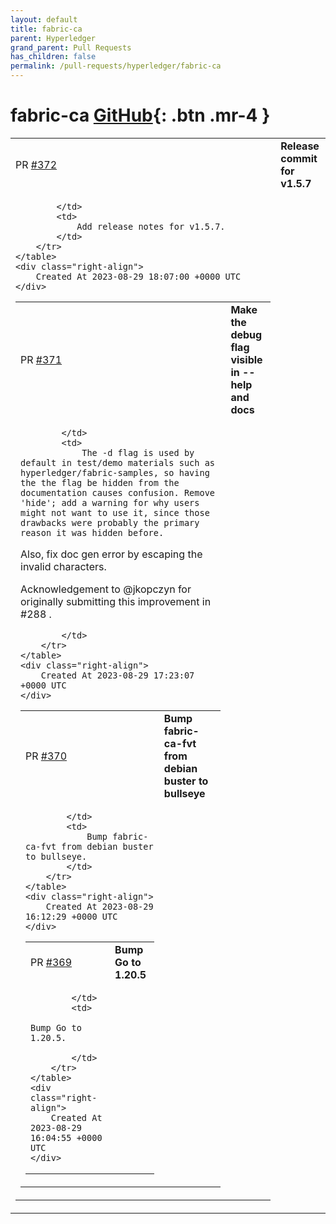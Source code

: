 ```yaml
---
layout: default
title: fabric-ca
parent: Hyperledger
grand_parent: Pull Requests
has_children: false
permalink: /pull-requests/hyperledger/fabric-ca
---
```


# fabric-ca <span class="fs-3 right-align">[GitHub](https://github.com/hyperledger/fabric-ca){: .btn .mr-4 }</span>


<div>
    <table>
        <tr>
            <td>
                PR <a href="https://github.com/hyperledger/fabric-ca/pull/372" class=".btn">#372</a>
            </td>
            <td>
                <b>
                    Release commit for v1.5.7
                </b>
            </td>
        </tr>
        <tr>
            <td>
                
            </td>
            <td>
                Add release notes for v1.5.7.
            </td>
        </tr>
    </table>
    <div class="right-align">
        Created At 2023-08-29 18:07:00 +0000 UTC
    </div>
</div>

<div>
    <table>
        <tr>
            <td>
                PR <a href="https://github.com/hyperledger/fabric-ca/pull/371" class=".btn">#371</a>
            </td>
            <td>
                <b>
                    Make the debug flag visible in --help and docs
                </b>
            </td>
        </tr>
        <tr>
            <td>
                
            </td>
            <td>
                The -d flag is used by default in test/demo materials such as hyperledger/fabric-samples, so having the the flag be hidden from the documentation causes confusion. Remove 'hide'; add a warning for why users might not want to use it, since those drawbacks were probably the primary reason it was hidden before.

Also, fix doc gen error by escaping the invalid characters.

Acknowledgement to @jkopczyn for originally submitting this improvement in #288 .


            </td>
        </tr>
    </table>
    <div class="right-align">
        Created At 2023-08-29 17:23:07 +0000 UTC
    </div>
</div>

<div>
    <table>
        <tr>
            <td>
                PR <a href="https://github.com/hyperledger/fabric-ca/pull/370" class=".btn">#370</a>
            </td>
            <td>
                <b>
                    Bump fabric-ca-fvt from debian buster to bullseye
                </b>
            </td>
        </tr>
        <tr>
            <td>
                
            </td>
            <td>
                Bump fabric-ca-fvt from debian buster to bullseye.
            </td>
        </tr>
    </table>
    <div class="right-align">
        Created At 2023-08-29 16:12:29 +0000 UTC
    </div>
</div>

<div>
    <table>
        <tr>
            <td>
                PR <a href="https://github.com/hyperledger/fabric-ca/pull/369" class=".btn">#369</a>
            </td>
            <td>
                <b>
                    Bump Go to 1.20.5
                </b>
            </td>
        </tr>
        <tr>
            <td>
                
            </td>
            <td>
                Bump Go to 1.20.5.

            </td>
        </tr>
    </table>
    <div class="right-align">
        Created At 2023-08-29 16:04:55 +0000 UTC
    </div>
</div>

